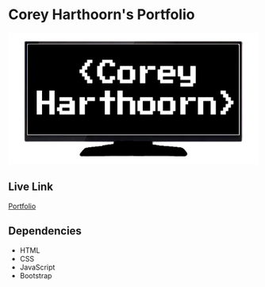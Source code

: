 # Corey Harthoorn's Portfolio

<img src=./img/logo.png/>
 
## Live Link

[Portfolio](https://cjhart34.github.io/portfolio)

## Dependencies

* HTML
* CSS
* JavaScript
* Bootstrap